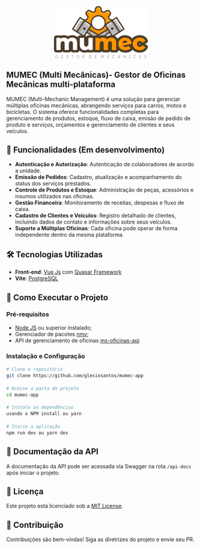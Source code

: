 <div align="center">
    <img src="./src/assets/mumec_logo.png" width="250px"/>
</div>

## MUMEC (Multi Mecânicas)- Gestor de Oficinas Mecânicas multi-plataforma

MUMEC (Multi-Mechanic Management) é uma solução para gerenciar múltiplas oficinas mecânicas, abrangendo serviços para carros, motos e bicicletas. O sistema oferece funcionalidades completas para gerenciamento de produtos, estoque, fluxo de caixa, emisão de pedido de produto e serviços, orçamentos e gerenciamento de clientes e seus veículos.

## 🚀 Funcionalidades (Em desenvolvimento)

- **Autenticação e Autorização**: Autenticação de colaboradores de acordo a unidade.  
- **Emissão de Pedidos**: Cadastro, atualização e acompanhamento do status dos serviços prestados.  
- **Controle de Produtos e Estoque**: Administração de peças, acessórios e insumos utilizados nas oficinas.  
- **Gestão Financeira**: Monitoramento de receitas, despesas e fluxo de caixa.  
- **Cadastro de Clientes e Veículos**: Registro detalhado de clientes, incluindo dados de contato e informações sobre seus veículos.  
- **Suporte a Múltiplas Oficinas**: Cada oficina pode operar de forma independente dentro da mesma plataforma.  

## 🛠 Tecnologias Utilizadas

- **Front-end**: [Vue Js](https://docs.oracle.com/en/java/) com [Quasar Framework](https://spring.io/projects/spring-boot)  
- **Vite**: [PostgreSQL](https://www.postgresql.org/)  

## 📌 Como Executar o Projeto

### Pré-requisitos

- [Node JS](https://docs.oracle.com/en/java/) ou superior instalado;  
- Gerenciador de pacotes [nmv](https://maven.apache.org/);  
- API de gerenciamento de oficinas [ms-oficinas-api](https://github.com/glesiosantos/ms-oficinas-api)

### Instalação e Configuração

```bash
# Clone o repositório
git clone https://github.com/glesiosantos/mumec-app

# Acesse a pasta do projeto
cd mumec-app

# Instale as dependências
usando o NPM install ou yarn

# Inicie a aplicação
npm run dev ou yarn dev
```

## 📖 Documentação da API

A documentação da API pode ser acessada via Swagger na rota `/api-docs` após iniciar o projeto.

## 📜 Licença

Este projeto está licenciado sob a [MIT License](./LICENSE).

## 🤝 Contribuição

Contribuições são bem-vindas! Siga as diretrizes do projeto e envie seu PR.